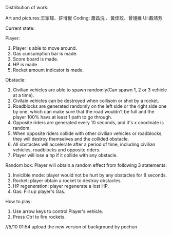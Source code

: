 Distribution of work:

Art and pictures:王家瑋、許博俊
Coding: 蕭昌沅 、黃佳玟、曾翊維
UI:戴靖芳

Current state:

Player:
1. Player is able to move around.
2. Gas cunsumption bar is made.
3. Score board is made.
4. HP is made.
5. Rocket amount indicator is made.

Obstacle:
1. Civilian vehicles are able to spawn randomly(Can spawn 1, 2 or 3 vehicle at a time).
2. Civilain vehicles can be destroyed when collisoin or shot by a rocket.
3. Roadblocks are generated randomly on the left side or the right side one by one, which can make sure that the road wouldn't be full and the player 100% havs at least 1 path to go through.
4. Opposite riders are generated every 10 seconds, and it's x coodinate is random.
5. When opposite riders collide with other civilian vehicles or roadblocks, they will destroy themselves and the collided obstacle.
6. All obstacles will accelerate after a period of time, including civilian vehicles, roadblocks and opposite riders.
7. Player will lose a hp if it collide with any obstacle.

Random box:
Player will obtain a random effect from following 3 statements:
1. Invicible mode: player would not be hurt by any obstacles for 8 seconds.
2. Rocket: player obtain a rocket to destroy obstacles.
3. HP regeneration: player regenerate a lost HP.
4. Gas: Fill up player's Gas.


How to play:
1. Use arrow keys to control Player's vehicle.
2. Press Ctrl to fire rockets.

//5/10 01:54 upload the new version of background by pochun 


